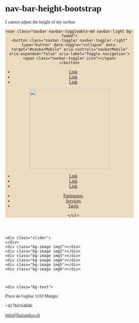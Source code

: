 # nav-bar-height-bootstrap
I cannot adjust the height of my navbar






<!DOCTYPE html>
<html>
<head>
<meta name="viewport" content="width=device-width, initial-scale=1">
<link rel="stylesheet" href="https://cdnjs.cloudflare.com/ajax/libs/font-awesome/4.7.0/css/font-awesome.min.css">

</head>

<body>
    


<style>
body, html {
  height: 100%;
  margin: 0;

}
  
/*
.navbar-collapse {   background-color :#EBDCC1;
} */
   
/*
.navbar-brand { 
  background-color :#EBDCC1;
}  */


    

/* This class is already present in Bootstrap navbar. No need to add maually *
.navbar-toggler {*/
   
	
* {
  box-sizing: border-box;
}

.bg-image {
  /* Full height */
  height: 50%; 
  opacity: 0.65;
  /* Center and scale the image nicely */
  background-position: center;
  background-repeat: no-repeat;
  background-size: cover;
}

/* Images used */
.img1 { background-image: url("https://media.istockphoto.com/photos/funny-group-of-dogs-at-the-hairdressers-or-groomer-picture-id538165049?k=6&m=538165049&s=612x612&w=0&h=WJxP1JGgZbtjIMc3Rhh_UGCKVqLXXBA-IOvWSeA6y5I="); }
.img2 { background-image: url("https://media.istockphoto.com/photos/yorkshire-terrier-is-being-brushed-by-groomer-picture-id495016554?k=6&m=495016554&s=612x612&w=0&h=IG6Gj9J0IohJNBpQhJ3E_Xa4MUrbSvVNYijxUrB9JVE="); }
.img3 { background-image: url("https://media.istockphoto.com/photos/cavalier-king-charles-spaniel-dog-grooming-session-picture-id969097426?k=6&m=969097426&s=612x612&w=0&h=9bcejS4bWtxu3zPpiXSa2QKm51hJZr3Wj45u85GmYs4="); }
.img4 { background-image: url("https://media.istockphoto.com/photos/young-cute-happy-little-white-dog-is-having-his-fur-on-paws-trimmed-picture-id944942222?k=6&m=944942222&s=612x612&w=0&h=VQBv3FjBcJl43277nipvpd3LC3a6ZhdBGaFv_WFajH0="); }
.img5 { background-image: url("https://media.istockphoto.com/photos/yorkie-dog-and-teddy-bear-friend-at-the-beauty-salon-picture-id505524522?k=6&m=505524522&s=612x612&w=0&h=40PebI5kG1nRIbBSEp4oRvJ-v84E-Rb0LxMrEFVarkM="); }
.img6 { background-image: url("https://media.istockphoto.com/photos/pet-groomer-with-scissors-makes-grooming-dog-picture-id1065436826?k=6&m=1065436826&s=612x612&w=0&h=2ASzFmXzz_AFt7Wq9LP_xetxLoLJj0vPgDwR7_iY9SQ="); }

/* banniere */
.bg-text {
  
  background-color:#EBDCC1; / Fallbac color
  background-color: rgba(0,0,0, 0.4); /* Black w/opacity/see-through */
  color: withe ;
  font-size: 14px;
  position: fixed;
  top: 80%;
  left: 50%;
  transform: translate(-50%, -50%);
  z-index: 2;
  width: 350px;
  height: 160px;
  padding: 2px;
  text-align: center;
  font-family: 'proxima-nova';
}

.caption {
   position: absolute;
   left: 0;
   top: 50%;
   width: 100%;
   text-align: center;
   color: #EBDCC1;
}
        
.caption span.border {
    background-color: #111;
    color: #fff;
    padding: 18px;
    font-size: 25px;
    letter-spacing: 10px;
}


IMG.displayed {
 
 background-color: #EBDCC1 (0,0,, 0.4); /* Black w/opacity/see-through */

 position: fixed;
 top: 30%;
 left: 80%;
 transform: translate(-50%, -50%);
 width: 600px;
 height: 160px;
 padding: 20px;
 display: block;
 margin-left: auto;
 margin-right: auto 

}

/* logo  */

IMG.displayed {

 scroll-margin-left: 50px; 
 padding: 16px;  
 font-size: 20px;
 width: 400px;
 height: 400px;
 text-align: center;
 text-decoration: none;
 border-radius: 50%;
 
}

body {
  margin: 0;
  font-family:'proxima-nova'; bold;
}


.logo_superpose img {
  position:absolute;
}


header {
  background-color: #EBDCC1;

}





/* navbar  */

/* This class is already present in Bootstrap navbar. No need to add maually */
.navbar-toggler {
    background: rgba(235, 220, 193, 1) !important;  /* Give transparent white background to navbar */
                                                   /* 0.2 to give little whitish effect. */
                                                   /* Put 0 to get complete transperency */
    z-index: 2;
    backdrop-filter: blur(10px) saturate(125%);                   /* Blur the background */
                                                                  /* 10px Gaussian Blur and saturate for fluent design */
    -webkit-backdrop-filter: blur(10px) saturate(125%);          /* Increases browser compability (safari ios and mac) */
}
  
/*
.navbar-toggler {
  margin-top: 15px;
  ;
  */
}

@media screen and (min-width: 992px) {
  .navbar {
      min-height: 50px;
     







      
   }

  #logo {
    width: 260px;
    height: 120px;
    position: relative;
    
   
  }
  
.navbar  {
   min-height: 5rem;
   max-height:5rem;
    height:5rem;
    
  }
#nav-left {
    padding-left: 30px;
    
  
}




/* reseau sociau */


.fa {
  padding: 10px;
  font-size: 20px;
  width: 30px;
  text-align: center;
  text-decoration: none;
  margin: 2px 1px;
  border-radius: 50%;
}

.fa:hover {
    opacity: 0.7;
}

.fa-facebook {
  background: #EBDCC1;
  color: white;
}

.fa-instagram {
  background: #EBDCC1;
  color: white;
}

.content img
{

margin: 3px;
width: 300px;
height:300px;
float:right; 
}

</style>




<header>

   
    ​<nav class="navbar navbar-toggleable-md navbar-light bg-faded">
    <button class="navbar-toggler navbar-toggler-right" type="button" data-toggle="collapse" data-target="#navbarMobile" aria-controls="navbarMobile" aria-expanded="false" aria-label="Toggle navigation">
    <span class="navbar-toggler-icon"></span>
    </button>
        
<div class="collapse navbar-collapse" id="nav-left">
    <ul class="nav navbar-nav">
        <li class="nav-item">
         <a class="nav-link" href="#">Link</a>
        </li>
        <li class="nav-item">
         <a class="nav-link" href="#">Link</a>
        </li>
        <li class="nav-item">
         <a class="nav-link" href="#">Link</a>
        </li>
    </ul>
</div>
        
<img src="image00.png" width="250rem" height="250rem " a class="navbar-brand mx-auto" href="#"><div id="logo"></div></img>
        
<div class="collapse navbar-collapse">
    <ul class="nav navbar-nav ml-auto">
        <li class="nav-item">
         <a class="nav-link" href="#">Link</a>
        </li>
        <li class="nav-item">
         <a class="nav-link" href="#">Link</a>
        </li>
        <li class="nav-item">
         <a class="nav-link" href="#">Link</a>
        </li>
    </ul>
</div>
      
       
<div class="collapse" id="navbarMobile">
    <ul class="nav navbar-nav">
        <li class="nav-item">
         <a class="nav-link" href="nosartisans.html">Partenaires</a>
        </li>
        <li class="nav-item">
         <a class="nav-link" href="paralax1.html">Services</a>
        </li>
        <li class="nav-item">
         <a class="nav-link" href="grilletarifairejustine.html">Tarifs</a>
        </li>
              
    </ul>
</div>
    </nav>

</header>

    <div class="slider">
    </div> 
    <div class="bg-image img1"></div>
    <div class="bg-image img2"></div>
    <div class="bg-image img3"></div>
    <div class="bg-image img4"></div>
    <div class="bg-image img5"></div>
    <div class="bg-image img6"></div>



    <div class="bg-text">
  <a href="#" class="fa fa-facebook"></a>
  <a href="https://instagram.com/rosy_englishcockerspaniel?igshid=9g0sk8jg6n9w" class="fa fa-instagram"></a>
     <p>Place de l'eglise
      1110 Morges</p>
     <p>+41784164046</p>
     <p>info@flairandco.ch</p>
    </div>

</body>

<link rel="stylesheet" href="https://cdn.jsdelivr.net/npm/bootstrap@4.5.3/dist/css/bootstrap.min.css" integrity="sha384-TX8t27EcRE3e/ihU7zmQxVncDAy5uIKz4rEkgIXeMed4M0jlfIDPvg6uqKI2xXr2" crossorigin="anonymous">

<!-- jQuery and JS bundle w/ Popper.js -->
<script src="https://code.jquery.com/jquery-3.5.1.slim.min.js" integrity="sha384-DfXdz2htPH0lsSSs5nCTpuj/zy4C+OGpamoFVy38MVBnE+IbbVYUew+OrCXaRkfj" crossorigin="anonymous"></script>
<script src="https://cdn.jsdelivr.net/npm/bootstrap@4.5.3/dist/js/bootstrap.bundle.min.js" integrity="sha384-ho+j7jyWK8fNQe+A12Hb8AhRq26LrZ/JpcUGGOn+Y7RsweNrtN/tE3MoK7ZeZDyx" crossorigin="anonymous"></script>
    
    
</html>


